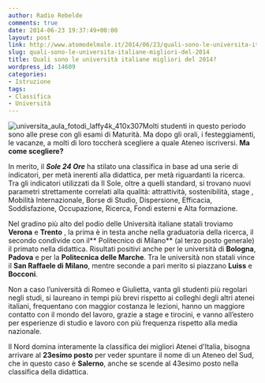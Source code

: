 ```yaml
---
author: Radio Rebelde
comments: true
date: 2014-06-23 19:37:49+00:00
layout: post
link: http://www.atomodelmale.it/2014/06/23/quali-sono-le-universita-italiane-migliori-del-2014/
slug: quali-sono-le-universita-italiane-migliori-del-2014
title: Quali sono le università italiane migliori del 2014?
wordpress_id: 14609
categories:
- Istruzione
tags:
- Classifica
- Università
---
```


![universita_aula_fotodi_laffy4k_410x307](http://www.atomodelmale.it/wp-content/uploads/2014/06/universita_aula_fotodi_laffy4k_410x307-300x224.jpg)Molti studenti in questo periodo sono alle prese con gli esami di Maturità. Ma dopo gli orali, i festeggiamenti, le vacanze, a molti di loro toccherà scegliere a quale Ateneo iscriversi. **Ma come scegliere?**

In merito, il _**Sole 24 Ore**_ ha stilato una classifica in base ad una serie di indicatori, per metà inerenti alla didattica, per metà riguardanti la ricerca.
Tra gli indicatori utilizzati da Il Sole, oltre a quelli standard, si trovano nuovi parametri strettamente correlati alla qualità: attrattività, sostenibilità, stage , Mobilità Internazionale, Borse di Studio, Dispersione, Efficacia, Soddisfazione, Occupazione, Ricerca, Fondi esterni e Alta formazione.



Nel gradino più alto del podio delle Università italiane statali troviamo **Verona** e **Trento** , la prima è in testa anche nella graduatoria della ricerca, il secondo condivide con il** Politecnico di Milano** (al terzo posto generale) il primato nella didattica. Risultati positivi anche per le università di **Bologna**, **Padova** e per la **Politecnica delle Marche**. Tra le università non statali vince il **San Raffaele di Milano**, mentre seconde a pari merito si piazzano **Luiss** e **Bocconi**.

Non a caso l’università di Romeo e Giulietta, vanta gli studenti più regolari negli studi, si laureano in tempi più brevi rispetto ai colleghi degli altri atenei italiani, frequentano con maggior costanza le lezioni, hanno un maggiore contatto con il mondo del lavoro, grazie a stage e tirocini, e vanno all’estero per esperienze di studio e lavoro con più frequenza rispetto alla media nazionale.

Il Nord domina interamente la classifica dei migliori Atenei d'Italia, bisogna arrivare al **23esimo posto** per veder spuntare il nome di un Ateneo del Sud, che in questo caso è **Salerno**, anche se scende al 43esimo posto nella classifica della didattica.
